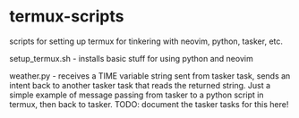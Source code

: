 # termux-scripts
scripts for setting up termux for tinkering with neovim, python, tasker, etc.

setup_termux.sh - installs basic stuff for using python and neovim

weather.py - receives a TIME variable string sent from tasker task, sends an intent back to another tasker task that reads the returned string.  Just a simple example of message passing from tasker to a python script in termux, then back to tasker.  TODO: document the tasker tasks for this here!

